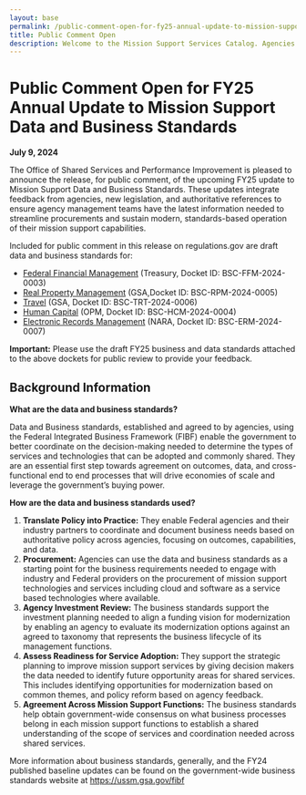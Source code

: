 ```yaml
---
layout: base
permalink: /public-comment-open-for-fy25-annual-update-to-mission-support-data-and-business-standards/
title: Public Comment Open
description: Welcome to the Mission Support Services Catalog. Agencies can use this catalog to learn about services and technologies that will enhance their capacity to deliver on their mission support responsibilities. The catalog directs agencies to the websites and contact information of servicing organizations and providers that are making these capabilities available to the Federal community.
---
```


<div id="main-content">
    <div class="grid-container padding-bottom-5 padding-top-5">
        <h1>
            Public Comment Open for FY25 Annual Update to Mission Support Data and Business Standards
        </h1>
        <p><b>July 9, 2024</b></p>
        <p>The Office of Shared Services and Performance Improvement is pleased to announce the release, for public comment, of the upcoming FY25 update to Mission Support Data and Business Standards. These updates integrate feedback from agencies, new legislation, and authoritative references to ensure agency management teams have the latest information needed to streamline procurements and sustain modern, standards-based operation of their mission support capabilities.</p>
        <p>Included for public comment in this release on regulations.gov are draft data and business standards for:</p>
        <ul>
            <li><a href="https://www.regulations.gov/docket/BSC-FFM-2024-0003" title="Federal Financial Management" target="_blank">Federal Financial Management</a> (Treasury, Docket ID: BSC-FFM-2024-0003)</li>
            <li><a href="https://www.regulations.gov/docket/BSC-RPM-2024-0005" title="Real Property Management" target="_blank">Real Property Management</a> (GSA,Docket ID: BSC-RPM-2024-0005)</li>
            <li><a href="https://www.regulations.gov/docket/BSC-TRT-2024-0006" title="Travel" target="_blank">Travel</a> (GSA, Docket ID: BSC-TRT-2024-0006)</li>
            <li><a href="https://www.regulations.gov/docket/BSC-HCM-2024-0004" title="" target="_blank">Human Capital</a> (OPM, Docket ID: BSC-HCM-2024-0004)</li>
            <li><a href="https://www.regulations.gov/docket/BSC-ERM-2024-0007" title="Electronic Records Management" target="_blank">Electronic Records Management</a> (NARA, Docket ID: BSC-ERM-2024-0007)</li>
        </ul>
        <p><b>Important:</b> Please use the draft FY25  business and data standards attached to the above dockets for public review to provide your feedback.</p>
        <h2>Background Information</h2>
        <p><b>What are the data and business standards?</b></p>
        <p>Data and Business standards, established and agreed to by agencies, using the Federal Integrated Business Framework (FIBF) enable the government to better coordinate on the decision-making needed to determine the types of services and technologies that can be adopted and commonly shared. They are an essential first step towards agreement on outcomes, data, and cross-functional end to end processes that will drive economies of scale and leverage the government’s buying power.</p>
        <p><b>How are the data and business standards used?</b></p>
        <ol>
            <li><b>Translate Policy into Practice:</b> They enable Federal agencies and their  industry partners to coordinate and document business needs based on authoritative policy across agencies, focusing on outcomes, capabilities, and data.</li>
            <li><b>Procurement:</b> Agencies can use the data and business standards as a starting point for the business requirements needed to engage with industry and Federal providers on the procurement of mission support technologies and services including cloud and software as a service based technologies where available.
            </li>
            <li><b>Agency Investment Review:</b> The business standards support the investment planning needed to align a funding vision for modernization by enabling an agency to evaluate its modernization options against an agreed to taxonomy that represents the business lifecycle of its management functions.</li>
            <li><b>Assess Readiness for Service Adoption:</b> They support the strategic planning to improve mission support services by giving decision makers the data needed to identify future opportunity areas for shared services. This includes identifying opportunities for modernization based on common themes, and policy reform based on agency feedback.</li>
            <li>
            <b>Agreement Across Mission Support Functions:</b> The business standards help obtain government-wide consensus on what business processes belong in each mission support functions to establish a shared understanding of the scope of services and coordination needed across shared services.
            </li>
        </ol>
        <p>More information about business standards, generally, and the FY24 published baseline updates can be found on the government-wide business standards website at <a href="https://ussm.gsa.gov/fibf" title="Mission Support Business Standards">https://ussm.gsa.gov/fibf</a></p>
    </div>
</div>


